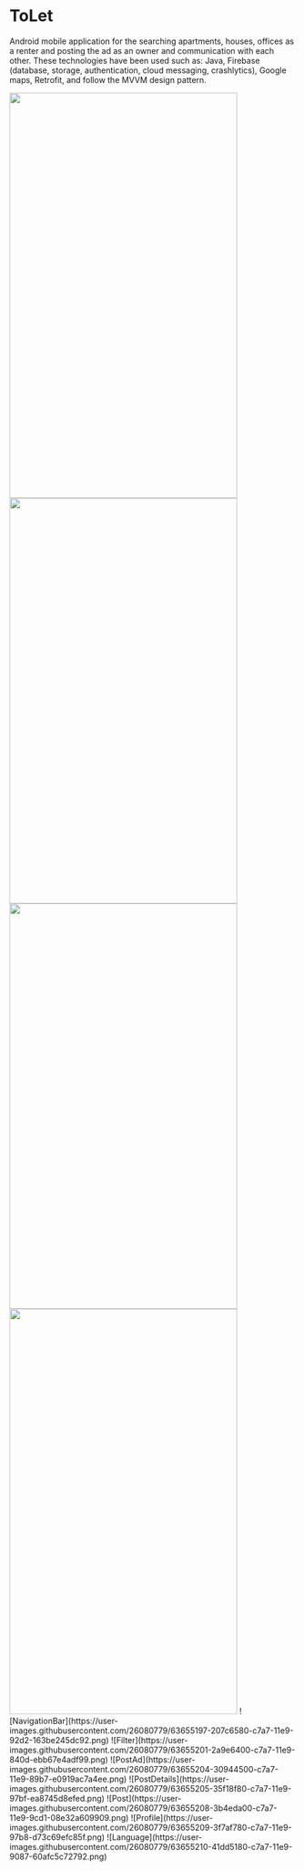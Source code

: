 # ToLet
Android mobile application for the searching apartments, houses, offices as a renter and posting the ad as an owner and communication with each other. These technologies have been used such as: Java, Firebase (database, storage, authentication, cloud messaging, crashlytics), Google maps, Retrofit, and follow the MVVM design pattern.

<img src="https://user-images.githubusercontent.com/26080779/63655192-0b9fd200-c7a7-11e9-8328-81bc4c1a2ace.png" width="400" height="711" />
<img src="https://user-images.githubusercontent.com/26080779/63655196-1b1f1b00-c7a7-11e9-9c3e-3a4144141130.png" width="400" height="711" />
<img src="https://user-images.githubusercontent.com/26080779/63655197-207c6580-c7a7-11e9-92d2-163be245dc92.png" width="400" height="711" />
<img src="https://user-images.githubusercontent.com/26080779/63655201-2a9e6400-c7a7-11e9-840d-ebb67e4adf99.png" width="400" height="711" />
![NavigationBar](https://user-images.githubusercontent.com/26080779/63655197-207c6580-c7a7-11e9-92d2-163be245dc92.png)
![Filter](https://user-images.githubusercontent.com/26080779/63655201-2a9e6400-c7a7-11e9-840d-ebb67e4adf99.png)
![PostAd](https://user-images.githubusercontent.com/26080779/63655204-30944500-c7a7-11e9-89b7-e0919ac7a4ee.png)
![PostDetails](https://user-images.githubusercontent.com/26080779/63655205-35f18f80-c7a7-11e9-97bf-ea8745d8efed.png)
![Post](https://user-images.githubusercontent.com/26080779/63655208-3b4eda00-c7a7-11e9-9cd1-08e32a609909.png)
![Profile](https://user-images.githubusercontent.com/26080779/63655209-3f7af780-c7a7-11e9-97b8-d73c69efc85f.png)
![Language](https://user-images.githubusercontent.com/26080779/63655210-41dd5180-c7a7-11e9-9087-60afc5c72792.png)
